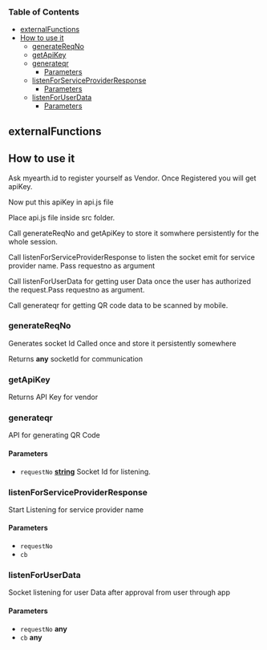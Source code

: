 <!-- Generated by documentation.js. Update this documentation by updating the source code. -->

### Table of Contents

-   [externalFunctions][1]
-   [How to use it][2]
    -   [generateReqNo][3]
    -   [getApiKey][4]
    -   [generateqr][5]
        -   [Parameters][6]
    -   [listenForServiceProviderResponse][7]
        -   [Parameters][8]
    -   [listenForUserData][9]
        -   [Parameters][10]

## externalFunctions

## How to use it

Ask myearth.id to register yourself as Vendor. Once Registered you will get apiKey.

Now put this apiKey in api.js file

Place api.js file  inside src folder.

Call generateReqNo and getApiKey to store it somwhere persistently for the whole session.

Call listenForServiceProviderResponse to listen the socket emit for service provider name. Pass requestno as argument

Call listenForUserData  for getting user Data once the user has authorized the request.Pass requestno as argument.

Call generateqr for getting QR code data to be scanned by mobile.

### generateReqNo

Generates socket Id Called once and store it persistently somewhere

Returns **any** socketId for communication

### getApiKey

Returns API Key for vendor

### generateqr

API for generating QR Code

#### Parameters

-   `requestNo` **[string][11]** Socket Id for listening.

### listenForServiceProviderResponse

Start Listening for service provider name

#### Parameters

-   `requestNo`  
-   `cb`  

### listenForUserData

Socket listening for user Data after approval from user through app

#### Parameters

-   `requestNo` **any** 
-   `cb` **any** 

[1]: #externalfunctions

[2]: #how-to-use-it

[3]: #generatereqno

[4]: #getapikey

[5]: #generateqr

[6]: #parameters

[7]: #listenforserviceproviderresponse

[8]: #parameters-1

[9]: #listenforuserdata

[10]: #parameters-2

[11]: https://developer.mozilla.org/docs/Web/JavaScript/Reference/Global_Objects/String
